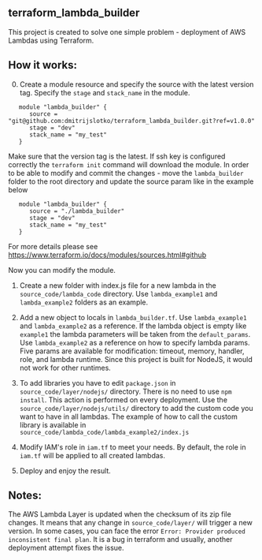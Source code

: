 ## terraform_lambda_builder

This project is created to solve one simple problem - deployment of AWS Lambdas using Terraform.   

## How it works:

0. Create a module resource and specify the source with the latest version tag. Specify the `stage` and `stack_name` in the module.

```hcl
   module "lambda_builder" {
      source = "git@github.com:dmitrijslotko/terraform_lambda_builder.git?ref=v1.0.0"
      stage = "dev"
      stack_name = "my_test"
   }
```

Make sure that the version tag is the latest.
If ssh key is configured correctly the `terraform init` command will download the module.
In order to be able to modify and commit the changes - move the `lambda_builder` folder to the root directory and update the source param like in the example below

```hcl
   module "lambda_builder" {
      source = "./lambda_builder"
      stage = "dev"
      stack_name = "my_test"
   }
```

For more details please see https://www.terraform.io/docs/modules/sources.html#github

Now you can modify the module.

1. Create a new folder with index.js file for a new lambda in the `source_code/lambda_code` directory. Use `lambda_example1` and `lambda_example2` folders as an example.

2. Add a new object to locals in `lambda_builder.tf`. Use `lambda_example1` and `lambda_example2` as a reference. If the lambda object is empty like `example1` the lambda parameters will be taken from the `default_params`. Use `lambda_example2` as a reference on how to specify lambda params. Five params are available for modification: timeout, memory, handler, role, and lambda runtime. Since this project is built for NodeJS, it would not work for other runtimes.

3. To add libraries you have to edit `package.json` in `source_code/layer/nodejs/` directory. There is no need to use `npm install`. This action is performed on every deployment. Use the `source_code/layer/nodejs/utils/` directory to add the custom code you want to have in all lambdas. The example of how to call the custom library is available in `source_code/lambda_code/lambda_example2/index.js`

4. Modify IAM's role in `iam.tf` to meet your needs. By default, the role in `iam.tf` will be applied to all created lambdas.

5. Deploy and enjoy the result.

## Notes:

The AWS Lambda Layer is updated when the checksum of its zip file changes. It means that any change in `source_code/layer/` will trigger a new version. In some cases, you can face the error `Error: Provider produced inconsistent final plan`. It is a bug in terraform and usually, another deployment attempt fixes the issue.

